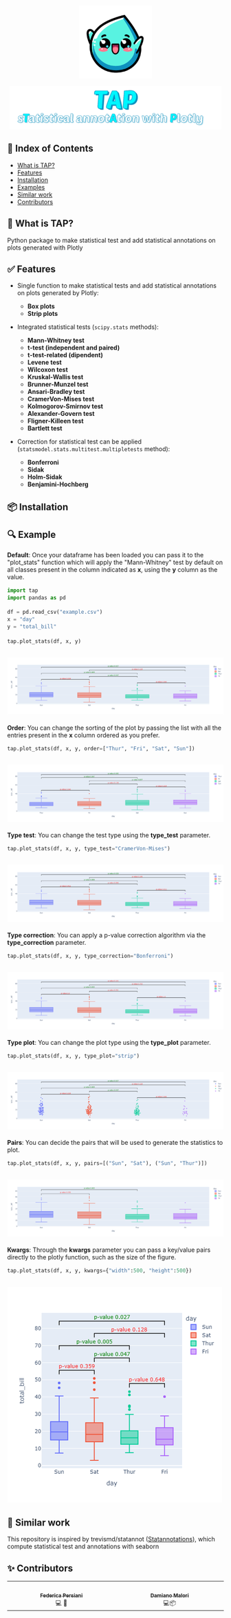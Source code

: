 <p align="center">
  <img src="images/TAP.png" height=170>
</p>
<p align="center">
  <img src="images/TAP_text.png" height=100>
</p>

## 🚩 Index of Contents
- [What is TAP?](#what-is-tap)
- [Features](#features)
- [Installation](#installation)
- [Examples](#example)
- [Similar work](#similar-work)
- [Contributors](#contributors)

## 📌 What is TAP?

Python package to make statistical test and add statistical
annotations on plots generated with Plotly


## ✅ Features

- Single function to make statistical tests and add statistical annotations on plots
  generated by Plotly:
    - **Box plots**
    - **Strip plots**

- Integrated statistical tests (`scipy.stats` methods):
    - **Mann-Whitney test**
    - **t-test (independent and paired)**
    - **t-test-related (dipendent)**
    - **Levene test**
    - **Wilcoxon test**
    - **Kruskal-Wallis test**
    - **Brunner-Munzel test**
    - **Ansari-Bradley test**
    - **CramerVon-Mises test**
    - **Kolmogorov-Smirnov test**
    - **Alexander-Govern test**
    - **Fligner-Killeen test**
    - **Bartlett test**

- Correction for statistical test can be applied (`statsmodel.stats.multitest.multipletests` method):
    - **Bonferroni**
    - **Sidak**
    - **Holm-Sidak**
    - **Benjamini-Hochberg**


## 📦 Installation

## 🔍 Example
**Default**: Once your dataframe has been loaded you can pass it to the "plot_stats" function which will apply the "Mann-Whitney" test by default on all classes present in the column indicated as **x**, using the **y** column as the value.
```python
import tap
import pandas as pd

df = pd.read_csv("example.csv")
x = "day"
y = "total_bill"

tap.plot_stats(df, x, y)
```
![img](images/example_default.png)
---
**Order**: You can change the sorting of the plot by passing the list with all the entries present in the **x** column ordered as you prefer.
```python
tap.plot_stats(df, x, y, order=["Thur", "Fri", "Sat", "Sun"])
```
![img](images/example_order.png)
---
**Type test**: You can change the test type using the **type_test** parameter.
```python
tap.plot_stats(df, x, y, type_test="CramerVon-Mises")
```
![img](images/example_test.png)
---
**Type correction**: You can apply a p-value correction algorithm via the **type_correction** parameter.
```python
tap.plot_stats(df, x, y, type_correction="Bonferroni")
```
![img](images/example_correction.png)
---
**Type plot**: You can change the plot type using the **type_plot** parameter.
```python
tap.plot_stats(df, x, y, type_plot="strip")
```
![img](images/example_plot.png)
---
**Pairs**: You can decide the pairs that will be used to generate the statistics to plot.
```python
tap.plot_stats(df, x, y, pairs=[("Sun", "Sat"), ("Sun", "Thur")])
```
![img](images/example_pairs.png)
---
**Kwargs**: Through the **kwargs** parameter you can pass a key/value pairs directly to the plotly function, such as the size of the figure.
```python
tap.plot_stats(df, x, y, kwargs={"width":500, "height":500})
```
![img](images/example_kwargs.png)
---


## 📝 Similar work
This repository is inspired by trevismd/statannot ([Statannotations](https://github.com/trevismd/statannotations)), which compute statistical test and annotations with seaborn

## ✨ Contributors
<table>
  <tbody>
    <tr>
      <td align="center" valign="top" width="14.28%"><a href="https://github.com/FedericaPersiani"><img src=" width="100px;" alt=""/><br /><sub> <b>Federica Persiani</b></sub></a><br /> <title="Code">💻</a> <title="Research">🔬</a></td>
      <td align="center" valign="top" width="14.28%"><a href="https://github.com/demian2435"><img src=" width="100px;" alt=""/><br /><sub><b>Damiano Malori</b></sub></a><br /> <title="Code">💻</a><title="Packaging">📦</a></td>



